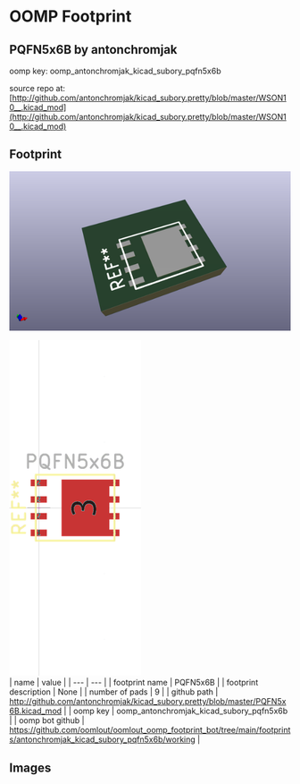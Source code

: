 # OOMP Footprint  
## PQFN5x6B  by antonchromjak  
  
oomp key: oomp_antonchromjak_kicad_subory_pqfn5x6b  
  
source repo at: [http://github.com/antonchromjak/kicad_subory.pretty/blob/master/WSON10__.kicad_mod](http://github.com/antonchromjak/kicad_subory.pretty/blob/master/WSON10__.kicad_mod)  
## Footprint  
  
[![working_kicad_pcb_3d.png](working_kicad_pcb_3d_600.png)](working_kicad_pcb_3d.png)  
  
[![working.png](working_600.png)](working.png)  
| name | value | 
| --- | --- | 
| footprint name | PQFN5x6B | 
| footprint description | None | 
| number of pads | 9 | 
| github path | http://github.com/antonchromjak/kicad_subory.pretty/blob/master/PQFN5x6B.kicad_mod | 
| oomp key | oomp_antonchromjak_kicad_subory_pqfn5x6b | 
| oomp bot github | https://github.com/oomlout/oomlout_oomp_footprint_bot/tree/main/footprints/antonchromjak_kicad_subory_pqfn5x6b/working | 
## Images  
